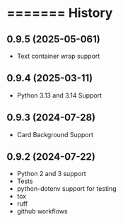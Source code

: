 =======
History
=======


0.9.5 (2025-05-061)
------------------

* Text container wrap support


0.9.4 (2025-03-11)
------------------

* Python 3.13 and 3.14 Support


0.9.3 (2024-07-28)
------------------

* Card Background Support


0.9.2 (2024-07-22)
------------------

* Python 2 and 3 support
* Tests
* python-dotenv support for testing
* tox
* ruff
* github workflows
